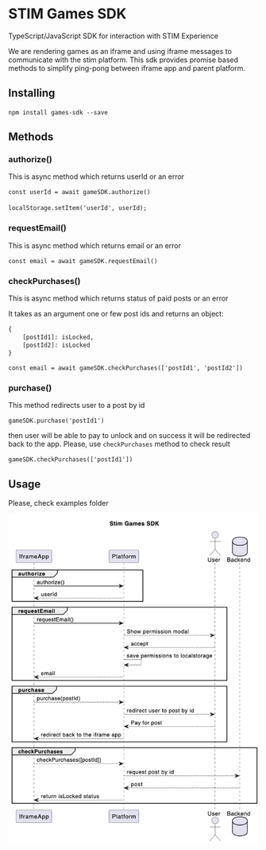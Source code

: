 # STIM Games SDK

TypeScript/JavaScript SDK for interaction with STIM Experience

We are rendering games as an iframe and using iframe messages to communicate with the stim platform. This sdk provides promise based methods to simplify ping-pong between iframe app and parent platform.

## Installing

```
npm install games-sdk --save
```

## Methods

### authorize()

This is async method which returns userId or an error

```
const userId = await gameSDK.authorize()

localStorage.setItem('userId', userId);
```

### requestEmail()

This is async method which returns email or an error

```
const email = await gameSDK.requestEmail()
```

### checkPurchases()

This is async method which returns status of paid posts or an error

It takes as an argument one or few post ids and returns an object:

```
{
	[postId1]: isLocked,
	[postId2]: isLocked
}
```

```
const email = await gameSDK.checkPurchases(['postId1', 'postId2'])
```

### purchase()

This method redirects user to a post by id

```
gameSDK.purchase('postId1')
```

then user will be able to pay to unlock and on success it will be redirected back to the app. Please, use `checkPurchases` method to check result

```
gameSDK.checkPurchases(['postId1'])
```

## Usage

Please, check examples folder

![Usage Schema](sdk.png)

